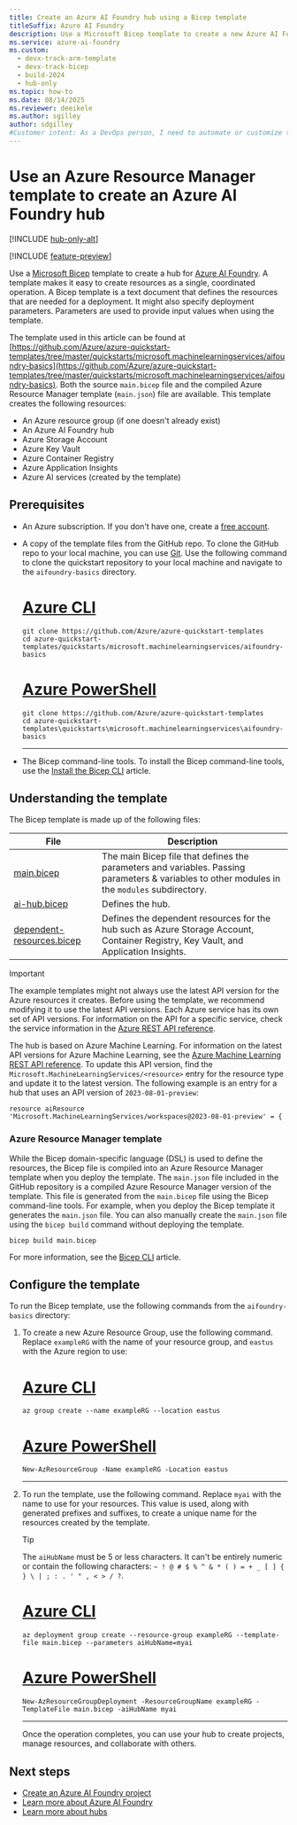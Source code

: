 ```yaml
---
title: Create an Azure AI Foundry hub using a Bicep template
titleSuffix: Azure AI Foundry
description: Use a Microsoft Bicep template to create a new Azure AI Foundry hub. This template also creates resources required by the hub.
ms.service: azure-ai-foundry
ms.custom: 
  - devx-track-arm-template
  - devx-track-bicep
  - build-2024
  - hub-only
ms.topic: how-to
ms.date: 08/14/2025
ms.reviewer: deeikele
ms.author: sgilley
author: sdgilley
#Customer intent: As a DevOps person, I need to automate or customize the creation of a hub by using templates.
---
```


# Use an Azure Resource Manager template to create an Azure AI Foundry hub

[!INCLUDE [hub-only-alt](../includes/uses-hub-only-alt.md)]

[!INCLUDE [feature-preview](../includes/feature-preview.md)]

Use a [Microsoft Bicep](/azure/azure-resource-manager/bicep/overview) template to create a hub for [Azure AI Foundry](https://ai.azure.com/?cid=learnDocs). A template makes it easy to create resources as a single, coordinated operation. A Bicep template is a text document that defines the resources that are needed for a deployment. It might also specify deployment parameters. Parameters are used to provide input values when using the template.

The template used in this article can be found at [https://github.com/Azure/azure-quickstart-templates/tree/master/quickstarts/microsoft.machinelearningservices/aifoundry-basics](https://github.com/Azure/azure-quickstart-templates/tree/master/quickstarts/microsoft.machinelearningservices/aifoundry-basics). Both the source `main.bicep` file and the compiled Azure Resource Manager template (`main.json`) file are available. This template creates the following resources:

- An Azure resource group (if one doesn't already exist)
- An Azure AI Foundry hub
- Azure Storage Account
- Azure Key Vault
- Azure Container Registry
- Azure Application Insights
- Azure AI services (created by the template)

## Prerequisites

- An Azure subscription. If you don't have one, create a [free account](https://azure.microsoft.com/pricing/purchase-options/azure-account?cid=msft_learn).

- A copy of the template files from the GitHub repo. To clone the GitHub repo to your local machine, you can use [Git](https://git-scm.com/). Use the following command to clone the quickstart repository to your local machine and navigate to the `aifoundry-basics` directory.

    # [Azure CLI](#tab/cli)

    ```azurecli
    git clone https://github.com/Azure/azure-quickstart-templates
    cd azure-quickstart-templates/quickstarts/microsoft.machinelearningservices/aifoundry-basics
    ```

    # [Azure PowerShell](#tab/powershell)

    ```azurepowershell
    git clone https://github.com/Azure/azure-quickstart-templates
    cd azure-quickstart-templates\quickstarts\microsoft.machinelearningservices\aifoundry-basics
    ```

    ---

- The Bicep command-line tools. To install the Bicep command-line tools, use the [Install the Bicep CLI](/azure/azure-resource-manager/bicep/install) article.

## Understanding the template

The Bicep template is made up of the following files:

| File | Description |
| ---- | ----------- |
| [main.bicep](https://github.com/Azure/azure-quickstart-templates/blob/master/quickstarts/microsoft.machinelearningservices/aifoundry-basics/main.bicep) | The main Bicep file that defines the parameters and variables. Passing parameters & variables to other modules in the `modules` subdirectory. |
| [ai-hub.bicep](https://github.com/Azure/azure-quickstart-templates/blob/master/quickstarts/microsoft.machinelearningservices/aifoundry-basics/modules/ai-hub.bicep)  | Defines the hub. |
| [dependent-resources.bicep](https://github.com/Azure/azure-quickstart-templates/blob/master/quickstarts/microsoft.machinelearningservices/aifoundry-basics/modules/dependent-resources.bicep) | Defines the dependent resources for the hub such as Azure Storage Account, Container Registry, Key Vault, and Application Insights. |

> [!IMPORTANT]
> The example templates might not always use the latest API version for the Azure resources it creates. Before using the template, we recommend modifying it to use the latest API versions. Each Azure service has its own set of API versions. For information on the API for a specific service, check the service information in the [Azure REST API reference](/rest/api/azure/).
>
> The hub is based on Azure Machine Learning. For information on the latest API versions for Azure Machine Learning, see the [Azure Machine Learning REST API reference](/rest/api/azureml/). To update this API version, find the `Microsoft.MachineLearningServices/<resource>` entry for the resource type and update it to the latest version. The following example is an entry for a hub that uses an API version of `2023-08-01-preview`:
>
>```bicep
>resource aiResource 'Microsoft.MachineLearningServices/workspaces@2023-08-01-preview' = {
>```

### Azure Resource Manager template

While the Bicep domain-specific language (DSL) is used to define the resources, the Bicep file is compiled into an Azure Resource Manager template when you deploy the template. The `main.json` file included in the GitHub repository is a compiled Azure Resource Manager version of the template. This file is generated from the `main.bicep` file using the Bicep command-line tools. For example, when you deploy the Bicep template it generates the `main.json` file. You can also manually create the `main.json` file using the `bicep build` command without deploying the template.

```azurecli
bicep build main.bicep
```

For more information, see the [Bicep CLI](/azure/azure-resource-manager/bicep/bicep-cli) article.


## Configure the template

To run the Bicep template, use the following commands from the `aifoundry-basics` directory:

1. To create a new Azure Resource Group, use the following command. Replace `exampleRG` with the name of your resource group, and `eastus` with the Azure region to use:

    # [Azure CLI](#tab/cli)

    ```azurecli
    az group create --name exampleRG --location eastus
    ```
    # [Azure PowerShell](#tab/powershell)

    ```azurepowershell
    New-AzResourceGroup -Name exampleRG -Location eastus
    ```

    ---

1. To run the template, use the following command. Replace `myai` with the name to use for your resources. This value is used, along with generated prefixes and suffixes, to create a unique name for the resources created by the template.

    > [!TIP]
    > The `aiHubName` must be 5 or less characters. It can't be entirely numeric or contain the following characters: `~ ! @ # $ % ^ & * ( ) = + _ [ ] { } \ | ; : . ' " , < > / ?`.

    # [Azure CLI](#tab/cli)

    ```azurecli
    az deployment group create --resource-group exampleRG --template-file main.bicep --parameters aiHubName=myai 
    ```

    # [Azure PowerShell](#tab/powershell)

    ```azurepowershell
    New-AzResourceGroupDeployment -ResourceGroupName exampleRG -TemplateFile main.bicep -aiHubName myai
    ```

    ---

    Once the operation completes, you can use your hub to create projects, manage resources, and collaborate with others.

## Next steps

- [Create an Azure AI Foundry project](create-projects.md)
- [Learn more about Azure AI Foundry](../what-is-azure-ai-foundry.md)
- [Learn more about hubs](../concepts/ai-resources.md)
